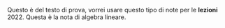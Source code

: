 Questo è del testo di prova, vorrei usare questo tipo di note per le **lezioni** 2022.
Questa è la nota di algebra lineare.
